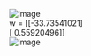 ![image](https://machinelearningcoban.com/assets/LR/output_3_0.png)  
w =  [[-33.73541021]  
 [  0.55920496]]  
 ![image](https://machinelearningcoban.com/assets/LR/output_5_1.png)  

